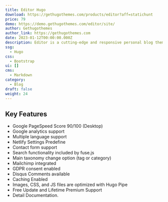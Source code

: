 ```yaml
---
title: Editor Hugo
download: https://gethugothemes.com/products/editor?aff=statichunt
price: 79
demo: https://demo.gethugothemes.com/editor/site/
author: Gethugothemes
author_link: https://gethugothemes.com
date: 2023-01-12T00:00:00.000Z
description: Editor is a cutting-edge and responsive personal blog theme.
ssg:
  - Hugo
css:
  - Bootstrap
ui: []
cms:
  - Markdown
category:
  - Blog
draft: false
weight: 24
---
```

## Key Features

- Google PageSpeed Score 90/100 (Desktop)
- Google analytics support
- Multiple language support
- Netlify Settings Predefine
- Contact form support
- Search functionality included by fuse.js
- Main taxonomy change option (tag or category)
- Mailchimp integrated
- GDPR consent enabled
- Disqus Comments available
- Caching Enabled
- Images, CSS, and JS files are optimized with Hugo Pipe
- Free Update and Lifetime Premium Support
- Detail Documentation.
